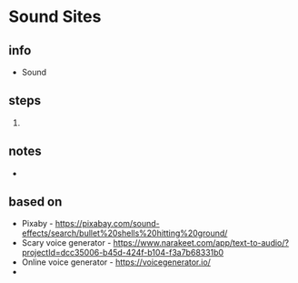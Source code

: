 # Sound Sites  

## info  
* Sound

## steps  
1. 

## notes  
*  

## based on  
*  Pixaby - https://pixabay.com/sound-effects/search/bullet%20shells%20hitting%20ground/
*  Scary voice generator - https://www.narakeet.com/app/text-to-audio/?projectId=dcc35006-b45d-424f-b104-f3a7b68331b0
*  Online voice generator - https://voicegenerator.io/ 
*  
